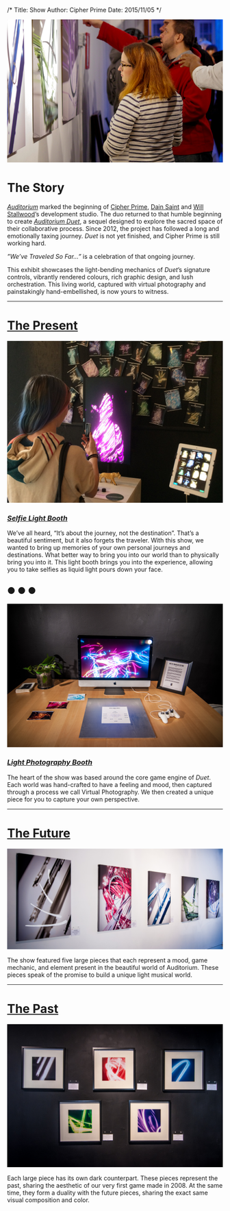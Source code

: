/*
Title: Show
Author: Cipher Prime
Date: 2015/11/05
*/

![Overview][Overview]

# The Story
[*Auditorium*][Auditorium] marked the beginning of [Cipher Prime], [Dain Saint] and [Will Stallwood]’s development studio. The duo returned to that humble beginning to create [*Auditorium Duet*][Auditorium Duet], a sequel designed to explore the sacred space of their collaborative process. Since 2012, the project has followed a long and emotionally taxing journey. *Duet* is not yet finished, and Cipher Prime is still working hard.
 
*”We’ve Traveled So Far…”* is a celebration of that ongoing journey. 
 
This exhibit showcases the light-bending mechanics of *Duet*’s signature controls, vibrantly rendered colours, rich graphic design, and lush orchestration. This living world, captured with virtual photography and painstakingly hand-embellished, is now yours to witness.

***

# [The Present][Interactive]

[![Light Selfie Booth][Light Selfie Booth]][Interactive]
### [*Selfie Light Booth*][Interactive]

We’ve all heard, “It’s about the journey, not the destination”. That’s a beautiful sentiment, but it also forgets the traveler. With this show, we wanted to bring up memories of your own personal journeys and destinations. What better way to bring you into our world than to physically bring you into it. This light booth brings you into the experience, allowing you to take selfies as liquid light pours down your face.

## &#9679; &#9679; &#9679;

[![Light Photography Booth][Light Photography Booth]][Interactive]
### [*Light Photography Booth*][Interactive]

The heart of the show was based around the core game engine of *Duet*. Each world was hand-crafted to have a feeling and mood, then captured through a process we call Virtual Photography. We then created a unique piece for you to capture your own perspective.

***

# [The Future][Pieces]

[![Large Pieces][Large Pieces]][Pieces]

The show featured five large pieces that each represent a mood, game mechanic, and element present in the beautiful world of Auditorium. These pieces speak of the promise to build a unique light musical world.

***

# [The Past][Pieces]

[![Medium Pieces][Medium Pieces]][Pieces]

Each large piece has its own dark counterpart. These pieces represent the past, sharing the aesthetic of our very first game made in 2008. At the same time, they form a duality with the future pieces, sharing the exact same visual composition and color.



[Overview]: /content/img/staring_at_the_show.jpg
[Light Selfie Booth]: /content/img/light_selfie_booth.jpg
[Light Photography Booth]: /content/img/light_photo_booth.jpg
[Large Pieces]: /content/img/large_overview.jpg
[Medium Pieces]: /content/img/medium_overview.jpg

[Pieces]: /show/pieces
[Interactive]: /show/interactive

[Dain Saint]: http://twitter.com/dainsaint
[Will Stallwood]: http://twitter.com/willstall
[Auditorium]: http://www.playauditorium.com
[Auditorium Duet]: http://www.cipherprime.com/games/duet
[Cipher Prime]: http://www.cipherprime.com




